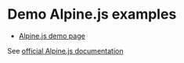 # Demo Alpine.js examples

- [Alpine.js demo page](demo-alpine.html)

See [official Alpine.js documentation](https://alpinejs.dev/)
